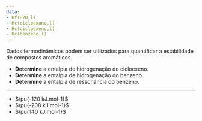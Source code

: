 ```yaml
---
data:
- Hf(H2O,l)
- Hc(cicloexano,l)
- Hc(cicloexeno,l)
- Hc(benzeno,l)
---
```


Dados termodinâmicos podem ser utilizados para quantificar a estabilidade de compostos aromáticos.

- **Determine** a entalpia de hidrogenação do cicloexeno.
- **Determine** a entalpia de hidrogenação do benzeno.
- **Determine** a entalpia de ressonância do benzeno.

---

- $\pu{-120 kJ.mol-1}$ 
- $\pu{-208 kJ.mol-1}$
- $\pu{140 kJ.mol-1}$
